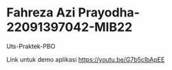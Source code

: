 # Fahreza Azi Prayodha-22091397042-MIB22

Uts-Praktek-PBO

Link untuk demo aplikasi
https://youtu.be/G7b5cIbApEE 

